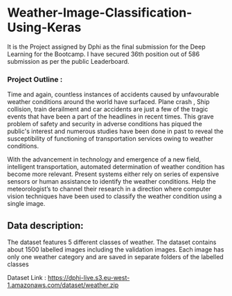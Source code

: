 # Weather-Image-Classification-Using-Keras
It is the Project assigned by Dphi as the final submission for the Deep Learning for the Bootcamp. I have secured 36th position out of 586 submission as per the public Leaderboard.



### **Project Outline** :
Time and again, countless instances of accidents caused by unfavourable weather conditions around the world have surfaced. Plane crash , Ship collision, train derailment and car accidents are just a few of the tragic events that have been a part of the headlines in recent times. This grave problem of safety and security in adverse conditions has piqued the public's interest and numerous studies have been done in past to reveal the susceptibility of functioning of transportation services owing to weather conditions.

 

With the advancement in technology and emergence of a new field, intelligent transportation, automated determination of weather condition has become more relevant. Present systems either rely on series of expensive sensors or human assistance to identify the weather conditions. Help the meteorologist’s to channel their research in a direction where computer vision techniques have been used to classify the weather condition using a single image.

## **Data description**:

The dataset features 5 different classes of weather. The dataset contains about 1500 labelled images including the validation images. Each image has only one weather category and are saved in separate folders of the labelled classes

Dataset Link : https://dphi-live.s3.eu-west-1.amazonaws.com/dataset/weather.zip
